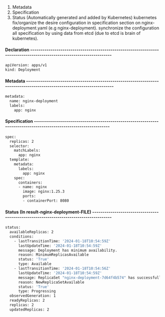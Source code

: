1. Metadata
2. Specification
3. Status (Automatically generated and added by Kubernetes)
   kubernetes fix/organize the desire configuration in specification section on nginx-deployment.yaml (e.g nginx-deployment).
   synchronize the configuration all specification by using data from etcd (due to etcd is brain of kubernetes).


#### Declaration ---------------------------------------------------------------------------------------------------------------------
```bash
apiVersion: apps/v1
kind: Deployment
```

#### Metadata ------------------------------------------------------------------------------------------------------------------------
```bash
metadata:
  name: nginx-deployment
  labels:
    app: nginx
```

#### Specification ------------------------------------------------------------------------------------------------------------------
```bash
spec:
  replicas: 2
  selector:
    matchLabels:
      app: nginx
  template:
    metadata:
      labels:
        app: nginx
    spec:
      containers:
      - name: nginx
        image: nginx:1.25.3
        ports:
        - containerPort: 8080
```

#### Status (In result-nginx-deployment-FILE) --------------------------------------------------------------------------------------
```bash
status:
  availableReplicas: 2
  conditions:
    - lastTransitionTime: '2024-01-18T10:54:59Z'
      lastUpdateTime: '2024-01-18T10:54:59Z'
      message: Deployment has minimum availability.
      reason: MinimumReplicasAvailable
      status: 'True'
      type: Available
    - lastTransitionTime: '2024-01-18T10:54:56Z'
      lastUpdateTime: '2024-01-18T10:54:59Z'
      message: ReplicaSet "nginx-deployment-7d64f4b574" has successfully progressed.
      reason: NewReplicaSetAvailable
      status: 'True'
      type: Progressing
  observedGeneration: 1
  readyReplicas: 2
  replicas: 2
  updatedReplicas: 2
```